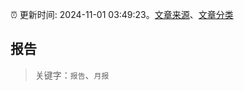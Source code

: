 :alarm_clock: 更新时间: 2024-11-01 03:49:23。[文章来源](/README.md)、[文章分类](/TAGS.md)

## 报告


> 关键字：`报告`、`月报`



